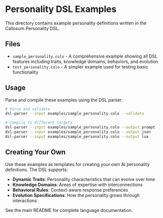 # Personality DSL Examples

This directory contains example personality definitions written in the Callosum Personality DSL.

## Files

- `sample_personality.colo` - A comprehensive example showing all DSL features including traits, knowledge domains, behaviors, and evolution
- `test_personality.colo` - A simpler example used for testing basic functionality

## Usage

Parse and compile these examples using the DSL parser:

```bash
# Parse and validate
dsl-parser --input examples/sample_personality.colo --validate

# Compile to different targets
dsl-parser --input examples/sample_personality.colo --output prompt
dsl-parser --input examples/sample_personality.colo --output json
dsl-parser --input examples/sample_personality.colo --output lua
```

## Creating Your Own

Use these examples as templates for creating your own AI personality definitions. The DSL supports:

- **Dynamic Traits**: Personality characteristics that can evolve over time
- **Knowledge Domains**: Areas of expertise with interconnections
- **Behavioral Rules**: Context-aware response preferences
- **Evolution Specifications**: How the personality grows through interactions

See the main README for complete language documentation.
